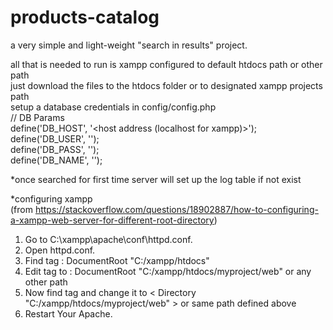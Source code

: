 # products-catalog

a very simple and light-weight "search in results" project.

all that is needed to run is xampp configured to default htdocs path or other path<br/>
just download the files to the htdocs folder or to designated xampp projects path<br/>
setup a database credentials in config/config.php<br/>
  // DB Params<br/>
  define('DB_HOST', '<host address (localhost for xampp)>'); <br/>
  define('DB_USER', '<username>'); <br/>
  define('DB_PASS', '<password>'); <br/>
  define('DB_NAME', '<database name>'); <br/>
  
*once searched for first time server will set up the log table if not exist<br/>

*configuring xampp <br/>
(from https://stackoverflow.com/questions/18902887/how-to-configuring-a-xampp-web-server-for-different-root-directory)<br/>
1. Go to C:\xampp\apache\conf\httpd.conf.<br/>
2. Open httpd.conf.<br/>
3. Find tag : DocumentRoot "C:/xampp/htdocs"<br/>
4. Edit tag to : DocumentRoot "C:/xampp/htdocs/myproject/web" or any other path<br/>
5. Now find tag and change it to < Directory "C:/xampp/htdocs/myproject/web" > or same path defined above<br/>
6. Restart Your Apache.<br/>

